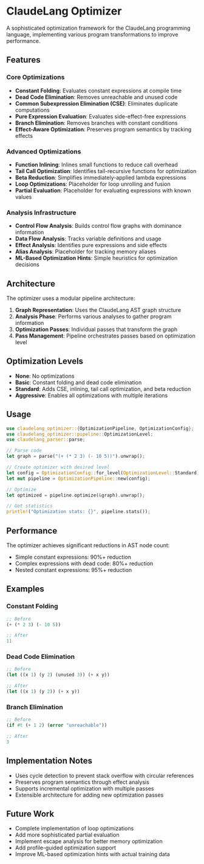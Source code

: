 # ClaudeLang Optimizer

A sophisticated optimization framework for the ClaudeLang programming language, implementing various program transformations to improve performance.

## Features

### Core Optimizations
- **Constant Folding**: Evaluates constant expressions at compile time
- **Dead Code Elimination**: Removes unreachable and unused code
- **Common Subexpression Elimination (CSE)**: Eliminates duplicate computations
- **Pure Expression Evaluation**: Evaluates side-effect-free expressions
- **Branch Elimination**: Removes branches with constant conditions
- **Effect-Aware Optimization**: Preserves program semantics by tracking effects

### Advanced Optimizations
- **Function Inlining**: Inlines small functions to reduce call overhead
- **Tail Call Optimization**: Identifies tail-recursive functions for optimization
- **Beta Reduction**: Simplifies immediately-applied lambda expressions
- **Loop Optimizations**: Placeholder for loop unrolling and fusion
- **Partial Evaluation**: Placeholder for evaluating expressions with known values

### Analysis Infrastructure
- **Control Flow Analysis**: Builds control flow graphs with dominance information
- **Data Flow Analysis**: Tracks variable definitions and usage
- **Effect Analysis**: Identifies pure expressions and side effects
- **Alias Analysis**: Placeholder for tracking memory aliases
- **ML-Based Optimization Hints**: Simple heuristics for optimization decisions

## Architecture

The optimizer uses a modular pipeline architecture:

1. **Graph Representation**: Uses the ClaudeLang AST graph structure
2. **Analysis Phase**: Performs various analyses to gather program information
3. **Optimization Passes**: Individual passes that transform the graph
4. **Pass Management**: Pipeline orchestrates passes based on optimization level

## Optimization Levels

- **None**: No optimizations
- **Basic**: Constant folding and dead code elimination
- **Standard**: Adds CSE, inlining, tail call optimization, and beta reduction
- **Aggressive**: Enables all optimizations with multiple iterations

## Usage

```rust
use claudelang_optimizer::{OptimizationPipeline, OptimizationConfig};
use claudelang_optimizer::pipeline::OptimizationLevel;
use claudelang_parser::parse;

// Parse code
let graph = parse("(+ (* 2 3) (- 10 5))").unwrap();

// Create optimizer with desired level
let config = OptimizationConfig::for_level(OptimizationLevel::Standard);
let mut pipeline = OptimizationPipeline::new(config);

// Optimize
let optimized = pipeline.optimize(&graph).unwrap();

// Get statistics
println!("Optimization stats: {}", pipeline.stats());
```

## Performance

The optimizer achieves significant reductions in AST node count:
- Simple constant expressions: 90%+ reduction
- Complex expressions with dead code: 80%+ reduction
- Nested constant expressions: 95%+ reduction

## Examples

### Constant Folding
```lisp
;; Before
(+ (* 2 3) (- 10 5))

;; After
11
```

### Dead Code Elimination
```lisp
;; Before
(let ((x 1) (y 2) (unused 3)) (+ x y))

;; After
(let ((x 1) (y 2)) (+ x y))
```

### Branch Elimination
```lisp
;; Before
(if #t (+ 1 2) (error "unreachable"))

;; After
3
```

## Implementation Notes

- Uses cycle detection to prevent stack overflow with circular references
- Preserves program semantics through effect analysis
- Supports incremental optimization with multiple passes
- Extensible architecture for adding new optimization passes

## Future Work

- Complete implementation of loop optimizations
- Add more sophisticated partial evaluation
- Implement escape analysis for better memory optimization
- Add profile-guided optimization support
- Improve ML-based optimization hints with actual training data